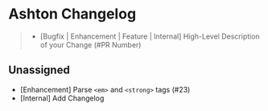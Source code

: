 # Ashton Changelog

> - [Bugfix | Enhancement | Feature | Internal] High-Level Description of your Change (#PR Number)

## Unassigned
- [Enhancement] Parse `<em>` and `<strong>` tags (#23)
- [Internal] Add Changelog